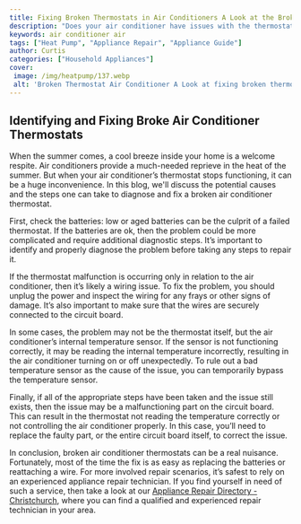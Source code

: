 ```yaml
---
title: Fixing Broken Thermostats in Air Conditioners A Look at the Broken Thermostat Air Conditioner
description: "Does your air conditioner have issues with the thermostat Learn how to fix a broken thermostat in your air conditioner in this blog post with a deep look at causes symptoms and repairing the thermostat"
keywords: air conditioner air
tags: ["Heat Pump", "Appliance Repair", "Appliance Guide"]
author: Curtis
categories: ["Household Appliances"]
cover: 
 image: /img/heatpump/137.webp
 alt: 'Broken Thermostat Air Conditioner A Look at fixing broken thermostats in air conditioners'
---
```

## Identifying and Fixing Broke Air Conditioner Thermostats

When the summer comes, a cool breeze inside your home is a welcome respite. Air conditioners provide a much-needed reprieve in the heat of the summer. But when your air conditioner’s thermostat stops functioning, it can be a huge inconvenience. In this blog, we'll discuss the potential causes and the steps one can take to diagnose and fix a broken air conditioner thermostat. 

First, check the batteries: low or aged batteries can be the culprit of a failed thermostat. If the batteries are ok, then the problem could be more complicated and require additional diagnostic steps. It’s important to identify and properly diagnose the problem before taking any steps to repair it.

If the thermostat malfunction is occurring only in relation to the air conditioner, then it’s likely a wiring issue. To fix the problem, you should unplug the power and inspect the wiring for any frays or other signs of damage. It’s also important to make sure that the wires are securely connected to the circuit board.

In some cases, the problem may not be the thermostat itself, but the air conditioner’s internal temperature sensor. If the sensor is not functioning correctly, it may be reading the internal temperature incorrectly, resulting in the air conditioner turning on or off unexpectedly. To rule out a bad temperature sensor as the cause of the issue, you can temporarily bypass the temperature sensor.

Finally, if all of the appropriate steps have been taken and the issue still exists, then the issue may be a malfunctioning part on the circuit board. This can result in the thermostat not reading the temperature correctly or not controlling the air conditioner properly. In this case, you’ll need to replace the faulty part, or the entire circuit board itself, to correct the issue.

In conclusion, broken air conditioner thermostats can be a real nuisance. Fortunately, most of the time the fix is as easy as replacing the batteries or reattaching a wire. For more involved repair scenarios, it’s safest to rely on an experienced appliance repair technician. If you find yourself in need of such a service, then take a look at our [Appliance Repair Directory - Christchurch](./pages/appliance-repair-technicians/new-zealand/christchurch), where you can find a qualified and experienced repair technician in your area.
